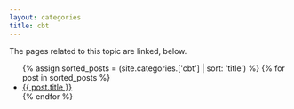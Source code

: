 ```yaml
---
layout: categories
title: cbt
---
```


The pages related to this topic are linked, below.

 <ul>
 {% assign sorted_posts = (site.categories.['cbt'] | sort: 'title') %}
{% for post in sorted_posts %}
  <li>
    <a href="{{ post.url }}">{{ post.title }}</a>
  </li>
{% endfor %}
</ul>

